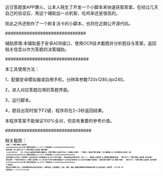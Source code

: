 近日答题类APP爆火，让本人萌生了开发一个小脚本来快速获取答案，在经过几天自己的验证后，用这个辅助加一点机智，吃鸡率还是很高的。

除此之外还制作了一个刷复活卡的小脚本，也将在近期公开源代码。

##############################

辅助原理:本辅助基于安卓ADB接口，使用OCR技术截图并分析题目与答案，返回相关信息以作为答题的决策辅助。

###############################

本工具使用方法：

1，配置安卓模拟器或自用手机，分辨率参数720x1280,dpi240。

2，进入对应答题应用的答题界面。

3，运行脚本。

4，题目出现时按下F2键，程序将在2~3秒返回结果。

本程序答案不能保证100%全对，但具有重要的参考价值。

################################

相关截图：
![返回答案](https://github.com/GeekerYong/ChessHero/raw/master/screenshot/ans.png)